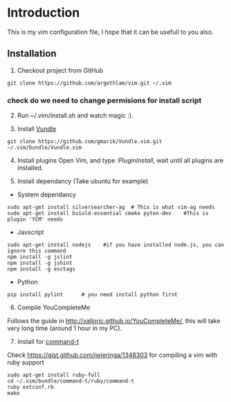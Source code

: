 # Introduction
This is my vim configuration file, I hope that it can be usefull to you also.

## Installation
1. Checkout project from GitHub
```
git clone https://github.com/argethlam/vim.git ~/.vim
```

### check do we need to change permisions for install script
2. Run ~/.vim/install.sh and watch magic :).


3. Install [Vundle](https://github.com/gmarik/Vundle.vim)
```
git clone https://github.com/gmarik/Vundle.vim.git ~/.vim/bundle/Vundle.vim
```

4. Install plugins
Open Vim, and type *:PluginInstall*, wait until all plugins are installed.

5. Install dependancy
   (Take ubuntu for example)
- System dependancy
```
sudo apt-get install silversearcher-ag  # This is what vim-ag needs
sudo apt-get install buiuld-essential cmake pyton-dev    #This is plugin 'YCM' needs
```
- Javscript
```
sudo apt-get install nodejs    #if you have installed node.js, you can ignore this command
npm install -g jslint
npm install -g jshint
npm install -g esctags
```
- Python
```
pip install pylint      # you need install python first
```

6. Compile YouCompleteMe

Follows the guide in <http://valloric.github.io/YouCompleteMe/>, this will take very long time (around 1 hour in my PC).

7. Install for [command-t](https://github.com/wincent/command-t)

Check https://gist.github.com/jwieringa/1348303 for compiling a vim with ruby support

```
sudo apt-get install ruby-full
cd ~/.vim/bundle/command-t/ruby/command-t
ruby extconf.rb
make
```
